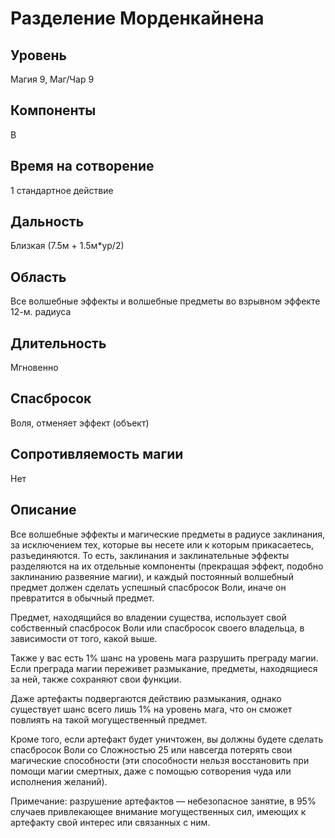 # Разделение Морденкайнена

## Уровень
Магия 9, Маг/Чар 9
## Компоненты
В
## Время на сотворение
1 стандартное действие
## Дальность
Близкая (7.5м + 1.5м*ур/2)
## Область
Все волшебные эффекты и волшебные предметы во взрывном эффекте 12-м. радиуса
## Длительность
Мгновенно
## Спасбросок
Воля, отменяет эффект (объект)
## Сопротивляемость магии
Нет
## Описание
Все волшебные эффекты и магические предметы в радиусе заклинания, за исключением тех, которые вы несете или к которым прикасаетесь, разъединяются. То есть, заклинания и заклинательные эффекты разделяются на их отдельные компоненты (прекращая эффект, подобно заклинанию развеяние магии), и каждый постоянный волшебный предмет должен сделать успешный спасбросок Воли, иначе он превратится в обычный предмет.

Предмет, находящийся во владении существа, использует свой собственный спасбросок Воли или спасбросок своего владельца, в зависимости от того, какой выше.

Также у вас есть 1% шанс на уровень мага разрушить преграду магии. Если преграда магии переживет размыкание, предметы, находящиеся за ней, также сохраняют свои функции.

Даже артефакты подвергаются действию размыкания, однако существует шанс всего лишь 1% на уровень мага, что он сможет повлиять на такой могущественный предмет.

Кроме того, если артефакт будет уничтожен, вы должны будете сделать спасбросок Воли со Сложностью 25 или навсегда потерять свои магические способности (эти способности нельзя восстановить при помощи магии смертных, даже с помощью сотворения чуда или исполнения желаний).

Примечание: разрушение артефактов — небезопасное занятие, в 95% случаев привлекающее внимание могущественных сил, имеющих к артефакту свой интерес или связанных с ним.